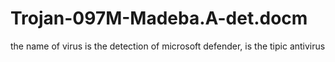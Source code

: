 # Trojan-097M-Madeba.A-det.docm
the name of virus is the detection of microsoft defender, is the tipic antivirus
